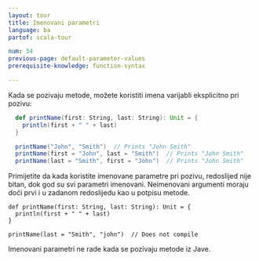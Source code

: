 ```yaml
---
layout: tour
title: Imenovani parametri
language: ba
partof: scala-tour

num: 34
previous-page: default-parameter-values
prerequisite-knowledge: function-syntax

---
```


Kada se pozivaju metode, možete koristiti imena varijabli eksplicitno pri pozivu:

```scala mdoc
  def printName(first: String, last: String): Unit = {
    println(first + " " + last)
  }

  printName("John", "Smith")  // Prints "John Smith"
  printName(first = "John", last = "Smith")  // Prints "John Smith"
  printName(last = "Smith", first = "John")  // Prints "John Smith"
```

Primijetite da kada koristite imenovane parametre pri pozivu, redoslijed nije bitan, dok god su svi parametri imenovani.
Neimenovani argumenti moraju doći prvi i u zadanom redoslijedu kao u potpisu metode.

```
def printName(first: String, last: String): Unit = {
  println(first + " " + last)
}

printName(last = "Smith", "john")  // Does not compile
```

Imenovani parametri ne rade kada se pozivaju metode iz Jave.
